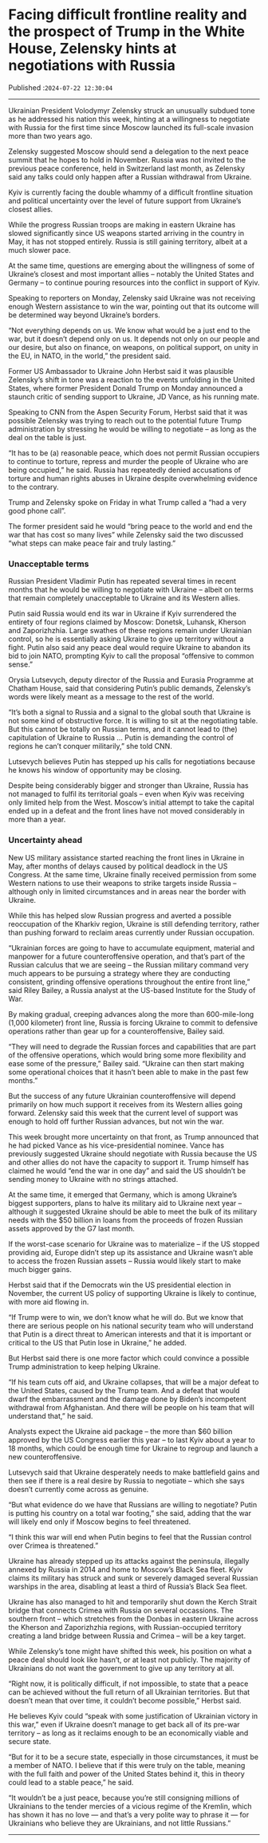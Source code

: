 # Facing difficult frontline reality and the prospect of Trump in the White House, Zelensky hints at negotiations with Russia

Published :`2024-07-22 12:30:04`

---

Ukrainian President Volodymyr Zelensky struck an unusually subdued tone as he addressed his nation this week, hinting at a willingness to negotiate with Russia for the first time since Moscow launched its full-scale invasion more than two years ago.

Zelensky suggested Moscow should send a delegation to the next peace summit that he hopes to hold in November. Russia was not invited to the previous peace conference, held in Switzerland last month, as Zelensky said any talks could only happen after a Russian withdrawal from Ukraine.

Kyiv is currently facing the double whammy of a difficult frontline situation and political uncertainty over the level of future support from Ukraine’s closest allies.

While the progress Russian troops are making in eastern Ukraine has slowed significantly since US weapons started arriving in the country in May, it has not stopped entirely. Russia is still gaining territory, albeit at a much slower pace.

At the same time, questions are emerging about the willingness of some of Ukraine’s closest and most important allies – notably the United States and Germany – to continue pouring resources into the conflict in support of Kyiv.

Speaking to reporters on Monday, Zelensky said Ukraine was not receiving enough Western assistance to win the war, pointing out that its outcome will be determined way beyond Ukraine’s borders.

“Not everything depends on us. We know what would be a just end to the war, but it doesn’t depend only on us. It depends not only on our people and our desire, but also on finance, on weapons, on political support, on unity in the EU, in NATO, in the world,” the president said.

Former US Ambassador to Ukraine John Herbst said it was plausible Zelensky’s shift in tone was a reaction to the events unfolding in the United States, where former President Donald Trump on Monday announced a staunch critic of sending support to Ukraine, JD Vance, as his running mate.

Speaking to CNN from the Aspen Security Forum, Herbst said that it was possible Zelensky was trying to reach out to the potential future Trump administration by stressing he would be willing to negotiate – as long as the deal on the table is just.

“It has to be (a) reasonable peace, which does not permit Russian occupiers to continue to torture, repress and murder the people of Ukraine who are being occupied,” he said. Russia has repeatedly denied accusations of torture and human rights abuses in Ukraine despite overwhelming evidence to the contrary.

Trump and Zelensky spoke on Friday in what Trump called a “had a very good phone call”.

The former president said he would “bring peace to the world and end the war that has cost so many lives” while Zelensky said the two discussed “what steps can make peace fair and truly lasting.”

### Unacceptable terms

Russian President Vladimir Putin has repeated several times in recent months that he would be willing to negotiate with Ukraine – albeit on terms that remain completely unacceptable to Ukraine and its Western allies.

Putin said Russia would end its war in Ukraine if Kyiv surrendered the entirety of four regions claimed by Moscow: Donetsk, Luhansk, Kherson and Zaporizhzhia. Large swathes of these regions remain under Ukrainian control, so he is essentially asking Ukraine to give up territory without a fight. Putin also said any peace deal would require Ukraine to abandon its bid to join NATO, prompting Kyiv to call the proposal “offensive to common sense.”

Orysia Lutsevych, deputy director of the Russia and Eurasia Programme at Chatham House, said that considering Putin’s public demands, Zelensky’s words were likely meant as a message to the rest of the world.

“It’s both a signal to Russia and a signal to the global south that Ukraine is not some kind of obstructive force. It is willing to sit at the negotiating table. But this cannot be totally on Russian terms, and it cannot lead to (the) capitulation of Ukraine to Russia … Putin is demanding the control of regions he can’t conquer militarily,” she told CNN.

Lutsevych believes Putin has stepped up his calls for negotiations because he knows his window of opportunity may be closing.

Despite being considerably bigger and stronger than Ukraine, Russia has not managed to fulfil its territorial goals – even when Kyiv was receiving only limited help from the West. Moscow’s initial attempt to take the capital ended up in a defeat and the front lines have not moved considerably in more than a year.

### Uncertainty ahead

New US military assistance started reaching the front lines in Ukraine in May, after months of delays caused by political deadlock in the US Congress. At the same time, Ukraine finally received permission from some Western nations to use their weapons to strike targets inside Russia – although only in limited circumstances and in areas near the border with Ukraine.

While this has helped slow Russian progress and averted a possible reoccupation of the Kharkiv region, Ukraine is still defending territory, rather than pushing forward to reclaim areas currently under Russian occupation.

“Ukrainian forces are going to have to accumulate equipment, material and manpower for a future counteroffensive operation, and that’s part of the Russian calculus that we are seeing – the Russian military command very much appears to be pursuing a strategy where they are conducting consistent, grinding offensive operations throughout the entire front line,” said Riley Bailey, a Russia analyst at the US-based Institute for the Study of War.

By making gradual, creeping advances along the more than 600-mile-long (1,000 kilometer) front line, Russia is forcing Ukraine to commit to defensive operations rather than gear up for a counteroffensive, Bailey said.

“They will need to degrade the Russian forces and capabilities that are part of the offensive operations, which would bring some more flexibility and ease some of the pressure,” Bailey said. “Ukraine can then start making some operational choices that it hasn’t been able to make in the past few months.”

But the success of any future Ukrainian counteroffensive will depend primarily on how much support it receives from its Western allies going forward. Zelensky said this week that the current level of support was enough to hold off further Russian advances, but not win the war.

This week brought more uncertainty on that front, as Trump announced that he had picked Vance as his vice-presidential nominee. Vance has previously suggested Ukraine should negotiate with Russia because the US and other allies do not have the capacity to support it. Trump himself has claimed he would “end the war in one day” and said the US shouldn’t be sending money to Ukraine with no strings attached.

At the same time, it emerged that Germany, which is among Ukraine’s biggest supporters, plans to halve its military aid to Ukraine next year – although it suggested Ukraine should be able to meet the bulk of its military needs with the $50 billion in loans from the proceeds of frozen Russian assets approved by the G7 last month.

If the worst-case scenario for Ukraine was to materialize – if the US stopped providing aid, Europe didn’t step up its assistance and Ukraine wasn’t able to access the frozen Russian assets – Russia would likely start to make much bigger gains.

Herbst said that if the Democrats win the US presidential election in November, the current US policy of supporting Ukraine is likely to continue, with more aid flowing in.

“If Trump were to win, we don’t know what he will do. But we know that there are serious people on his national security team who will understand that Putin is a direct threat to American interests and that it is important or critical to the US that Putin lose in Ukraine,” he added.

But Herbst said there is one more factor which could convince a possible Trump administration to keep helping Ukraine.

“If his team cuts off aid, and Ukraine collapses, that will be a major defeat to the United States, caused by the Trump team. And a defeat that would dwarf the embarrassment and the damage done by Biden’s incompetent withdrawal from Afghanistan. And there will be people on his team that will understand that,” he said.

Analysts expect the Ukraine aid package – the more than $60 billion approved by the US Congress earlier this year – to last Kyiv about a year to 18 months, which could be enough time for Ukraine to regroup and launch a new counteroffensive.

Lutsevych said that Ukraine desperately needs to make battlefield gains and then see if there is a real desire by Russia to negotiate – which she says doesn’t currently come across as genuine.

“But what evidence do we have that Russians are willing to negotiate? Putin is putting his country on a total war footing,” she said, adding that the war will likely end only if Moscow begins to feel threatened.

“I think this war will end when Putin begins to feel that the Russian control over Crimea is threatened.”

Ukraine has already stepped up its attacks against the peninsula, illegally annexed by Russia in 2014 and home to Moscow’s Black Sea fleet. Kyiv claims its military has struck and sunk or severely damaged several Russian warships in the area, disabling at least a third of Russia’s Black Sea fleet.

Ukraine has also managed to hit and temporarily shut down the Kerch Strait bridge that connects Crimea with Russia on several occassions. The southern front – which stretches from the Donbas in eastern Ukraine across the Kherson and Zaporizhzhia regions, with Russian-occupied territory creating a land bridge between Russia and Crimea – will be a key target.

While Zelensky’s tone might have shifted this week, his position on what a peace deal should look like hasn’t, or at least not publicly. The majority of Ukrainians do not want the government to give up any territory at all.

“Right now, it is politically difficult, if not impossible, to state that a peace can be achieved without the full return of all Ukrainian territories. But that doesn’t mean that over time, it couldn’t become possible,” Herbst said.

He believes Kyiv could “speak with some justification of Ukrainian victory in this war,” even if Ukraine doesn’t manage to get back all of its pre-war territory – as long as it reclaims enough to be an economically viable and secure state.

“But for it to be a secure state, especially in those circumstances, it must be a member of NATO. I believe that if this were truly on the table, meaning with the full faith and power of the United States behind it, this in theory could lead to a stable peace,” he said.

“It wouldn’t be a just peace, because you’re still consigning millions of Ukrainians to the tender mercies of a vicious regime of the Kremlin, which has shown it has no love — and that’s a very polite way to phrase it — for Ukrainians who believe they are Ukrainians, and not little Russians.”

---

